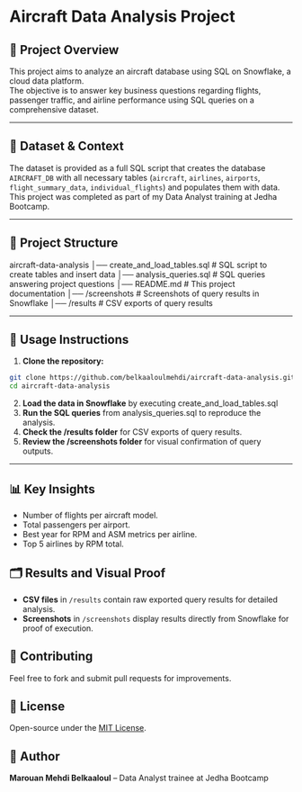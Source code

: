 # Aircraft Data Analysis Project

## 📌 Project Overview

This project aims to analyze an aircraft database using SQL on Snowflake, a cloud data platform.  
The objective is to answer key business questions regarding flights, passenger traffic, and airline performance using SQL queries on a comprehensive dataset.

---

## 📜 Dataset & Context

The dataset is provided as a full SQL script that creates the database `AIRCRAFT_DB` with all necessary tables (`aircraft`, `airlines`, `airports`, `flight_summary_data`, `individual_flights`) and populates them with data.  
This project was completed as part of my Data Analyst training at Jedha Bootcamp.

---

## 📂 Project Structure

aircraft-data-analysis
│── create_and_load_tables.sql   # SQL script to create tables and insert data
│── analysis_queries.sql         # SQL queries answering project questions
│── README.md                   # This project documentation
│── /screenshots                # Screenshots of query results in Snowflake
│── /results                    # CSV exports of query results

---

## 🔧 Usage Instructions

1. **Clone the repository:**
```bash
git clone https://github.com/belkaaloulmehdi/aircraft-data-analysis.git
cd aircraft-data-analysis
```
2. **Load the data in Snowflake** by executing create_and_load_tables.sql
3. **Run the SQL queries** from analysis_queries.sql to reproduce the analysis.
4.	**Check the /results folder** for CSV exports of query results.
5.	**Review the /screenshots folder** for visual confirmation of query outputs.

---

## 📊 Key Insights  
- Number of flights per aircraft model.  
- Total passengers per airport.  
- Best year for RPM and ASM metrics per airline.  
- Top 5 airlines by RPM total.

## 🗂️ Results and Visual Proof  
- **CSV files** in `/results` contain raw exported query results for detailed analysis.  
- **Screenshots** in `/screenshots` display results directly from Snowflake for proof of execution.

## 🤝 Contributing  
Feel free to fork and submit pull requests for improvements.

## 📜 License  
Open-source under the [MIT License](LICENSE).

## 📌 Author  
**Marouan Mehdi Belkaaloul** – Data Analyst trainee at Jedha Bootcamp
